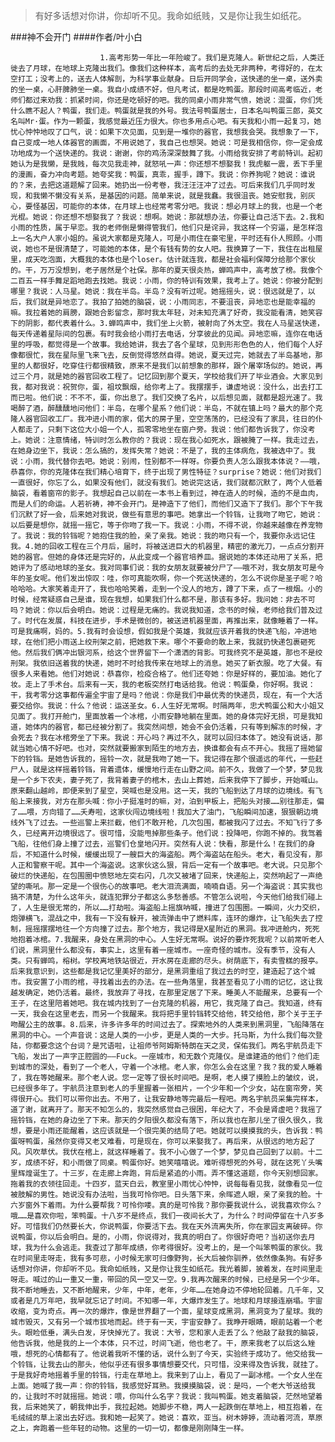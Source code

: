 > 有好多话想对你讲，你却听不见。我命如纸贱，又是你让我生如纸花。

###神不会开门
####作者/叶小白

						1.高考形势一年比一年险峻了。我们是克隆人。新世纪之后，人类迁徙去了月球，在地球上克隆出我们。像我们这种样本，高考后的去处无非两种，考得好的，在太空打工；没考上的，送去人体解剖，为科学事业献身。日后开同学会，送快递的坐一桌，送外卖的坐一桌，心肝脾肺坐一桌。我自小成绩不好，但凡考试，都是吃鸭蛋。那段时间高考临近，老师们都过来劝我：抓紧时间，你还是吃顿好的吧。我的同桌小雨非常气愤，她说：混蛋，你们凭什么瞧不起人？鸭蛋，我们走。鸭蛋就是我的外号。我法号鸭蛋居士，日本名叫鸭蛋三郎，英文名叫Mr·蛋。作为一颗蛋，我感觉最近压力很大。你也多用点心吧。有天我和小雨一起复习，她忧心忡忡地叹了口气，说：如果下次见面，见到是一堆你的器官，我想我会哭。我想象了一下，自己变成一地人体器官的画面，不用说她了，我自己也想哭。她说：可是我相信你，你一定会成功地成为一个送快递的。我说：谢谢，你的鸡汤深深鼓舞了我。小雨给我安排了考前特训。起初她认为是我懒，是我贱，每次见我走神，就怒吼一声：你还想不想娶我！我虎躯一震，丢下手里的漫画，奋力冲向考题。她夸奖我：鸭蛋，真乖，握手，蹲下。我说：你养狗呢？她说：谁说的？来，去把这道题解了回来。她扔出一份考卷，我汪汪汪冲了过去。可后来我们几乎同时发现，和我懒不懒没有关系，是基因的问题。简单来说，就是我蠢。我很沮丧。她安慰我，别灰心，要怪基因，可能你的本体，在月球上也经常考零分吧。我说：想必月球上的我，也是一个老光棍。她说：你还想不想娶我了？我说：想啊。她说：那就想办法，你要让自己活下去。2.我和小雨的性质，属于早恋。我的老师倒是懒得管我们，他们只是诧异，我这样一个穷逼，是怎样泡上一名大户人家小姐的。虽说大家都是克隆人，可是小雨住在豪宅里，平时还有仆人照顾。小雨说，她也不是很清楚了，可能她的本体，是个有钱有势的女人吧。我换算了一下，我住在出租屋里，成天吃泡面，大概我的本体也是个loser。估计就连我，都是社会福利保障分给那个家伙的。干，万万没想到，老子居然是个社保。那年的夏天很炎热，蝉鸣声中，高考放了榜。我像个二百五一样手舞足蹈地跑去找她。我说：小雨，你的特训有效果，我考上了。她说：你被分配到哪里？我说：人马星。她说：我在半岛。半岛？没有听过呢。她摇摇头，说：很远就是了，以后，我们就是异地恋了。我拍了拍她的脑袋，说：小雨同志，不要沮丧，异地恋也是能幸福的嘛。我拉着她的肩膀，跟她合影留念，那时我太年轻，对未知充满了好奇，我没能看清，她笑容下的阴影，都代表着什么。3.蝉鸣声中，我们坐上火箭，被射向了外太空。我在人马星送快递，每天传递着星际间的包裹。有时我会给小雨打去电话，分享彼此的见闻。异地恋嘛，连你在电话里的呼吸，都觉得是一个故事。我给她讲，我去了各个星球，见到形形色色的人，他们每个人好像都很忙，我在星际里飞来飞去，反倒觉得悠然自得。她说，夏天过完，她就去了半岛基地，那里的人都很好，吃穿住行都很精致，原来不是我们以前想象的那样，跟个屠宰场似的。她说，再过三个月，就是她的器官回收工程了。记忆回到那个夏天，学校给我们开了毕业酒会。大家见到我，都对我说：祝贺你，蛋，祖坟飘烟，给你考上了。我摆摆手，谦虚地说：没什么，出去打工而已啦。他们说：不不不，蛋，你出息了。我们交换了名片，以后想见面，就都是超光速了。我喝醉了酒，醉醺醺地问他们：半岛，在哪个星系？他们说：半岛，不就在镇上吗？最大的那个克隆人器官回收工厂。我冲进小雨的家，偌大的房子里，空空荡荡的，已经没有了家具，往日的仆人都走了，只剩下这位大小姐一个人，孤零零地坐在窗户旁。我说：他们都告诉我了，你没考上。她说：注意情绪，特训时怎么教你的？我说：现在我心如死水，跟被腌了一样。我走过去，在她身边坐下，我说：怎么搞的，发挥失常？她说：不是了，我的主体病危，我被选中了。我说：小雨，我代替你去吧。她说：别闹，性别都不一样呀。你要负责人怎么跟我本体说？——哦，恭喜你，你的克隆体在我们精心培育下，终于出现了男性特征？surprise？她说：他们对我们一直很好，你忘了么，如果没有他们，就没有我们。她说完这话，我们就都沉默了，两个人低着脑袋，看着窗帘的影子。我想起自己以前在一本书上看到过，神在造人的时候，造的不是血肉，而是人们的命运。人若祈祷，神不会开门。是神造下了他们，而他们又造下了我们。那个下午我们沉默了好一会，后来她对我说，做些有意思的事吧。她拿出一个铃铛，让我吻了吻它，她说：以后要是想你，就摇一摇它，等于你吻了我一下。我说：小雨，不得不说，你越来越像在养宠物了。我说：我的铃铛呢？她抱住我的脸，亲了亲我。她说：我的吻只有一个，我要你永远记住我。4.她的回收工程在三个月后，届时，将被送进巨大的机器里，精密的激光刀，一点点分割开她的器官。但她的身体还是完好的，从此变成一个器官培养皿。据说她的本体还动用了关系，把她评为了感动地球的圣女。我对同事们说：我的女朋友就要被分尸了——哦不对，我女朋友可是今年的圣女呢。他们发出惊叹：哇，你可真能吹啊，你一个死送快递的，怎么不说你是圣子呢？哈哈哈哈。大家笑着走开了，我也哈哈笑着，走到一个没人的地方，蹲了下来，点了一根烟。小的时候，经常疑惑自己是谁，现在我想，如果我们什么都不是，那该有多好。我问她：非去不可吗？她说：你以后会明白。她说：过程是无痛的。我说我知道，念书的时候，老师给我们普及过了。时代在发展，科技在进步，手术是微创的，被送进机器里面，再推出来，就像睡着了一样。可是我痛啊，妈的。5.我有时会设想，假如我是个英雄，我就应该开着我的快递飞船，冲进地球，在他们把小雨送上绞刑架之前，把她救下来。哪个不要命的敢上来，我就扔快递包裹砸死他。然后我们俩冲出银河系，给这个世界留下一个潇洒的背影。可我终究不是英雄，那也不是绞刑架。我依旧送着我的快递，她时不时给我传来在地球上的消息。她买了新衣服。吃了大餐。有很多人来看她。他们对她说：恭喜你，检疫合格了。他们还夸她：你是好样的，要加油。她化了妆。走上了手术台。后来有一天，我的老板突然打电话给我。他说：鸭蛋桑，你好啊。我说：干，我考零分这事都传遍全宇宙了是吗？他说：你是我们中最优秀的快递员，现在，有一个大活要交给你。我说：什么？他说：运送圣女。6.人生好无常啊。时隔两年，忠犬鸭蛋公和大小姐又见面了。我打开舱门，里面放着一个冰棺，小雨安静地躺在里面。她的身体完好无损，可是我知道，她体内的器官，都已经被分割了。我突然间想，她会不会仍活着，只有等到解冻的时候，才会死去？我在冰棺旁坐了下来。我说：开心吗？再过不久，就可以回归本体了。她没有说话，那就当她心情不好吧。也对，突然就要搬家到陌生的地方去，换谁都会有点不开心。我摇了摇她留下的铃铛。是她告诉我的，摇铃一次，就是我吻了她一下。我记得在那个很遥远的年代，一些赶尸人，就是这样摇着铃铛，背着遗体，缓慢地行走在山野之间。前不久，我做了一个梦，梦见我是一个乡下农夫，妻子死了，我背着妻子的棺木，去山上葬她，后来我停下了脚步，开始喊山。原来翻山越岭，即便来到了星空，哭喊也是没用。这一天，我的飞船到达了月球的边境线。有飞船上来接我，对方在那头喊：你小子挺准时的嘛，对，泊到甲板上，把船头对接……别往那走，偏了……喂，方向错了……夭寿啦，这家伙闯边境线啦！我加大了油门，飞船瞬间加速，狠狠朝边境线外飞了过去。一些巡警上来拦截，他们不敢开枪，几次包围，都被我闪了过去。不知飞行了多久，已经离开边境很远了。很可惜，没能甩掉那些条子。他们说：投降吧，你跑不掉的。我驾着飞船，往他们身上撞了过去，巡警们仓皇地闪开。突然有人说：快看，那是什么！在我们的身后，不知道什么时候，缓缓出现了一艘巨大的海盗船。两个海盗站在船头。老大，看见没有，那人正和警察干呢。其中一个海盗说。这家伙这么狠，背后一定有一个故事吧。老大说。只见那个破烂的快递船，在包围圈中愤怒地左突右闪，几次又被堵了回来，快递船上，突然响起了一声绝望的嘶吼。那一定是一个很伤心的故事吧。老大泪流满面，喃喃自语。另一个海盗说：其实我也搞不清楚，为什么这年头，就连犯罪分子都这么多愁善感。不管怎么说啦，今天他们给我们碰上了，人生是很无常的，所以……打劫啦。海盗船上摇旗呐喊，撞进了包围圈。一瞬间，火力交织，炮弹横飞，混战之中，我有一下没有躲开，被流弹击中了燃料库，连环的爆炸，让飞船失去了控制，摇摇摆摆地往一个方向撞了过去。那个地方，我记得是X星附近的黑洞。我冲进舱内，死死地抱着冰棺。7.我醒来，身处在黑洞的中心。人生好无常啊。说好的要炸死我呢？以前常听老人们说，黑洞里什么都没有，事实上，这里有着一座城市。一座奇怪的城市。没有季节，没有人类。只有蝉鸣，榕树。学校离地铁站很近，开水房在走廊的尽头。树荫底下，有卖雪糕的报亭。后来我意识到，这些都是我记忆里美好的部分，是黑洞重组了我过去的时空，建造起了这个城市。我安置了小雨的棺，寻找着出去的办法。在一些角落里，我甚至看见了小雨的记忆，这让我越发确定，她仍活着。最终，我放弃了寻找，在那里定居了下来。睡美人不能醒来，总要有一个王子，在这里陪着她吧。我在城内找到了一台克隆的机器，用它，我克隆了自己。我知道，终有一天，我会在这里老去，而另一个我醒来。我将把手里铃铛转交给他，转交给他，那个关于王子吻醒公主的故事。8.后来，许多许多年的时间过去了。探索地外的人类来到黑洞里，飞船降落在黑洞的中心。一个声音说：这是人类的一小步，更是人类的一大步。托马斯，为什么我们每次登陆，你都要念这个台词？是咒语啦，让祖师爷阿姆斯特朗在天之灵，保佑我们。两名宇航员走下飞船，发出了一声字正腔圆的——Fuck。一座城市，和无数个克隆仪。是谁建造的他们？他们走到城市的深处，看到了一个老人，守着一个冰棺。老人家，你怎么会在这里？我？我的爱人睡着了，我在等她醒来。那个老人说。您一定等了很长时间吧。是啊，老人摸了摸脸上的皱纹，说，已经很多年了。宇航员注意到老人的手里握着一张相片，一个少年和一个少女，站在窗帘旁，笑得很开心。我们可以带你出去。不用了，让我安静地等完最后一程吧。两名宇航员采集完样本，道了谢，就离开了。那天不知怎么的，我突然感觉自己很困，年纪大了，不会是肾虚吧？我摇了摇铃铛，在她的身边坐了下来。那天的夕阳很久都没有落下，所以我也在那儿坐了很久很久，我想，要是小雨还能醒着，这应该就是一个很完美的结局了吧。她就可以摸摸我的头，告诉我：鸭蛋呀鸭蛋，虽然你变得又老又难看，可是现在，你可以来娶我了。再后来，从很远的地方起了风。风吹草伏。我伏在棺上，就这样睡着了。我不小心做了一个梦，梦见自己回到了以前。十二岁，成绩不好，和小雨做了同桌。鸭蛋你好。她笑嘻嘻说。难听得想死的外号，就在这死丫头嘴里辉煌诞生了。十三岁，在走廊上奔跑，背后是紧追的小雨。弄不懂这道题，你今天别想回家。拖着我的衣领往回走。十四岁，蓝天白云，教室里小雨忧心忡忡，说每每看见我，就像看见一位被肢解的男性。她说没有办法啦，当我可怜你吧。日头落下来，余晖遮人眼，亲了亲我的脸。十六岁窗外下着雨。为什么要帮我？可怜你喽。真的是可怜我？那你要我说什么，说我喜欢你么？哦……是喜欢你啦，笨鸭蛋。十八岁不是终点，我们一夜间长大了，为什么？时间停留在十八岁多好。可惜我们仍然要长大，你说鸭蛋，你要活下去。我在天外流离失所，你在家园支离破碎。你说鸭蛋，你以后会明白。是的，小雨，你说得对，我真的明白了。你很好奇吧？当初送你去月球，我为什么会逃走。我查过了那年成绩，你考得很好。没考上的，是一个叫笨鸭蛋的家伙。我在时间里走呀走，我有多可悲，小时候无家可归像野狗，长大后被你驯养，依然像条狗。有好多话想对你讲，你却听不见。我命如纸贱，又是你让我生如纸花。我光着脚，披着发，在时间里走呀走。喊过的山一重又一重，带回的风一空又一空。9.我再次醒来的时候，已经是另一个少年。我不断地睡去，又不断地醒来，少年，中年，老年，少年……在她身边不停地轮回着。几千年，又或者是几万年吧，我早就忘记了时间。不知哪一年，大爆炸发生了。地球和月球接连崩塌。宇宙收缩，变为奇点。再一次的爆炸，像是世界翻了一个面，星球变成黑洞，黑洞变为了星球。我的城市毁灭，又有另一个城市拔地而起。终于有一天，宇宙安静了。我睁开眼睛，眼前站着一个老头。眼睑低垂，满头白发，牙快掉光了。我说：大爷，您和家人走丢了么？他敲了敲我的脑袋，他告诉我，他是我的上一个本体，只不过，时间飞逝，他也老了。干，原来我老了以后这么矬哦，想死的心情都有了。他说着我听不懂的话，说什么到了今天，实验终于成功了。他交给我一个铃铛，让我去山的那头，他似乎还有很多事情想要交代，只可惜，没来得及告诉我，就挂了。于是我好奇地摇着手里的铃铛，行走在草地上。我来到了山上，看见了一副冰棺。一个女人坐在上面。她喊了我一声：你的铃铛，我感觉好耳熟。我摸摸脑袋，说：是吗，一个老大爷送给我的，让我时不时就摇摇。她说：喂，你叫什么名字？我说：我叫鸭蛋。她支着脑袋，茫然地望着我，后来她笑了，朝我伸出手，我拉起她。她脚步不稳，两人一起跌倒在草地上，相互抱着，在毛绒绒的草上滚出去好远。我和她一起笑了。她说：喜欢，亚当。树木婷婷，流动着河流，草原之上，奔跑着一些年轻的动物。这里的一切一切，都像是刚刚降生一样。			  		